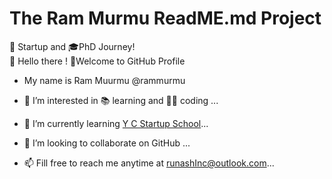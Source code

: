 # The Ram Murmu ReadME.md Project
🚀 Startup and 🎓PhD Journey!<br>
👋 Hello there !
👏Welcome to GitHub Profile<br>
 - My name is Ram Muurmu @rammurmu

- 👀 I’m interested in 📚 learning and 🧑‍💻 coding ...

- 🌱 I’m currently learning  [Y C Startup School](www.ycombinator.com)...

- 💞️ I’m looking to collaborate on GitHub ...

- 📫 Fill free to reach me anytime at runashInc@outlook.com...

<!---

Vaibhavmurmu/Vaibhavmurmu is a ✨ special ✨ repository because its `README.md` (this file) appears on your GitHub profile.

You can click the Preview link to take a look at your changes.

--->

